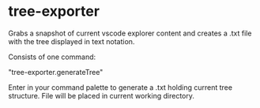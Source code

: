 # tree-exporter
Grabs a snapshot of current vscode explorer content and creates a .txt file with the tree displayed in text notation.

Consists of one command:

"tree-exporter.generateTree"

Enter in your command palette to generate a .txt holding current tree structure. File will be placed in current working directory.
